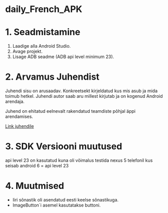 # daily_French_APK

# 1. Seadmistamine

1. Laadige alla Android Studio.
2. Avage projekt.
3. Lisage ADB seadme (ADB api level minimum 23).

# 2. Arvamus Juhendist

Juhendi sisu on arusaadav. Konkreetsekt kirjeldatud kus mis asub ja mida toimub hetkel. Juhendi autor saab aru millest kirjutab ja on kogenud Android arendaja.

Juhend on ehitatud eelnevalt rakendatud teamdiste põhjal äppi arendamises.

[Link juhendile](https://appsandbiscuits.com/daily-word-app-android-6-1459f4c3b9d5)

# 3. SDK Versiooni muutused

api level 23 on kasutatud kuna oli võimalus testida nexus 5 telefonil kus seisab android 6 = api level 23

# 4. Muutmised

- Iiri sõnastik oli asendatud eesti keelse sõnastikuga.
- ImageButton`i asemel kasutatakse buttoni.
